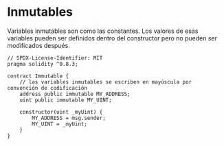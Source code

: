 # Inmutables

Variables inmutables son como las constantes. Los valores de esas variables pueden ser definidos dentro del constructor pero no pueden ser modificados después.

```solidity
// SPDX-License-Identifier: MIT
pragma solidity ^0.8.3;

contract Immutable {
    // las variables inmutables se escriben en mayúscula por convención de codificación
    address public immutable MY_ADDRESS;
    uint public immutable MY_UINT;

    constructor(uint _myUint) {
        MY_ADDRESS = msg.sender;
        MY_UINT = _myUint;
    }
}
```
